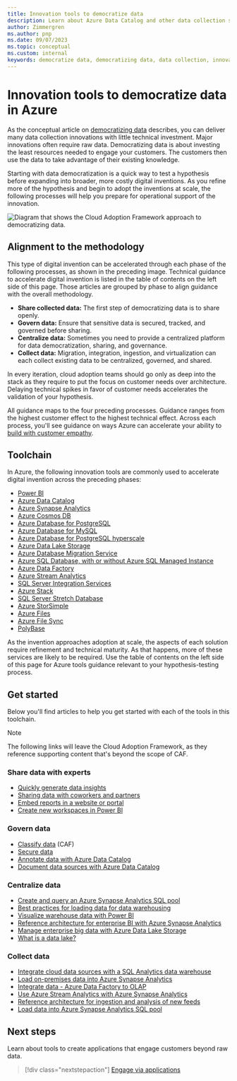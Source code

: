 ```yaml
---
title: Innovation tools to democratize data
description: Learn about Azure Data Catalog and other data collection services that help you quickly test a hypothesis before expanding into broader, more costly digital inventions.
author: Zimmergren
ms.author: pnp
ms.date: 09/07/2023
ms.topic: conceptual
ms.custom: internal
keywords: democratize data, democratizing data, data collection, innovation tools
---
```


# Innovation tools to democratize data in Azure

As the conceptual article on [democratizing data](../considerations/data.md) describes, you can deliver many data collection innovations with little technical investment. Major innovations often require raw data. Democratizing data is about investing the least resources needed to engage your customers. The customers then use the data to take advantage of their existing knowledge.

Starting with data democratization is a quick way to test a hypothesis before expanding into broader, more costly digital inventions. As you refine more of the hypothesis and begin to adopt the inventions at scale, the following processes will help you prepare for operational support of the innovation.

![Diagram that shows the Cloud Adoption Framework approach to democratizing data.](../../_images/innovate/democratize-data.png)

## Alignment to the methodology

This type of digital invention can be accelerated through each phase of the following processes, as shown in the preceding image. Technical guidance to accelerate digital invention is listed in the table of contents on the left side of this page. Those articles are grouped by phase to align guidance with the overall methodology.

- **Share collected data:** The first step of democratizing data is to share openly.
- **Govern data:** Ensure that sensitive data is secured, tracked, and governed before sharing.
- **Centralize data:** Sometimes you need to provide a centralized platform for data democratization, sharing, and governance.
- **Collect data:** Migration, integration, ingestion, and virtualization can each collect existing data to be centralized, governed, and shared.

In every iteration, cloud adoption teams should go only as deep into the stack as they require to put the focus on customer needs over architecture. Delaying technical spikes in favor of customer needs accelerates the validation of your hypothesis.

All guidance maps to the four preceding processes. Guidance ranges from the highest customer effect to the highest technical effect. Across each process, you'll see guidance on ways Azure can accelerate your ability to [build with customer empathy](../considerations/build.md).

## Toolchain

In Azure, the following innovation tools are commonly used to accelerate digital invention across the preceding phases:

- [Power BI](/power-bi/)
- [Azure Data Catalog](/azure/data-catalog/)
- [Azure Synapse Analytics](/azure/synapse-analytics/)
- [Azure Cosmos DB](/azure/cosmos-db/)
- [Azure Database for PostgreSQL](/azure/postgresql/)
- [Azure Database for MySQL](/azure/mysql/)
- [Azure Database for PostgreSQL hyperscale](/azure/postgresql/concepts-hyperscale-nodes)
- [Azure Data Lake Storage](/azure/storage/blobs/data-lake-storage-introduction)
- [Azure Database Migration Service](/azure/dms/)
- [Azure SQL Database, with or without Azure SQL Managed Instance](/azure/azure-sql/)
- [Azure Data Factory](/azure/data-factory/)
- [Azure Stream Analytics](/azure/stream-analytics/)
- [SQL Server Integration Services](/sql/integration-services/sql-server-integration-services)
- [Azure Stack](/azure-stack/)
- [SQL Server Stretch Database](/sql/sql-server/stretch-database/stretch-database)
- [Azure StorSimple](/azure/storsimple/)
- [Azure Files](/azure/storage/files/)
- [Azure File Sync](/azure/storage/file-sync/file-sync-planning)
- [PolyBase](/sql/relational-databases/polybase/polybase-guide)

As the invention approaches adoption at scale, the aspects of each solution require refinement and technical maturity. As that happens, more of these services are likely to be required. Use the table of contents on the left side of this page for Azure tools guidance relevant to your hypothesis-testing process.

## Get started

Below you'll find articles to help you get started with each of the tools in this toolchain.

> [!NOTE]
> The following links will leave the Cloud Adoption Framework, as they reference supporting content that's beyond the scope of CAF.

### Share data with experts

- [Quickly generate data insights](/power-bi/create-reports/service-insights)
- [Sharing data with coworkers and partners](/power-bi/collaborate-share/service-share-dashboards)
- [Embed reports in a website or portal](/power-bi/collaborate-share/service-embed-secure)
- [Create new workspaces in Power BI](/power-bi/collaborate-share/service-create-the-new-workspaces)

### Govern data

- [Classify data](./data-classification.md) (CAF)
- [Secure data](/azure/architecture/data-guide/scenarios/securing-data-solutions)
- [Annotate data with Azure Data Catalog](/azure/data-catalog/data-catalog-how-to-annotate)
- [Document data sources with Azure Data Catalog](/azure/data-catalog/data-catalog-how-to-documentation)

### Centralize data

- [Create and query an Azure Synapse Analytics SQL pool](/azure/synapse-analytics/sql-data-warehouse/create-data-warehouse-portal)
- [Best practices for loading data for data warehousing](/azure/synapse-analytics/sql/data-loading-best-practices)
- [Visualize warehouse data with Power BI](/power-bi/connect-data/service-azure-sql-data-warehouse-with-direct-connect)
- [Reference architecture for enterprise BI with Azure Synapse Analytics](/azure/architecture/reference-architectures/data/enterprise-bi-synapse)
- [Manage enterprise big data with Azure Data Lake Storage](/azure/storage/blobs/data-lake-storage-introduction)
- [What is a data lake?](/azure/architecture/data-guide/scenarios/data-lake)

### Collect data

- [Integrate cloud data sources with a SQL Analytics data warehouse](/azure/synapse-analytics/sql-data-warehouse/sql-data-warehouse-overview-integrate)
- [Load on-premises data into Azure Synapse Analytics](/sql/integration-services/load-data-to-sql-data-warehouse)
- [Integrate data - Azure Data Factory to OLAP](/azure/architecture/data-guide/scenarios/hybrid-on-premises-and-cloud)
- [Use Azure Stream Analytics with Azure Synapse Analytics](/azure/synapse-analytics/sql-data-warehouse/sql-data-warehouse-integrate-azure-stream-analytics)
- [Reference architecture for ingestion and analysis of new feeds](/azure/architecture/example-scenario/ai/news-feed-ingestion-and-near-real-time-analysis)
- [Load data into Azure Synapse Analytics SQL pool](/azure/synapse-analytics/sql-data-warehouse/load-data-wideworldimportersdw)

## Next steps

Learn about tools to create applications that engage customers beyond raw data.

> [!div class="nextstepaction"]
> [Engage via applications](./apps.md)

